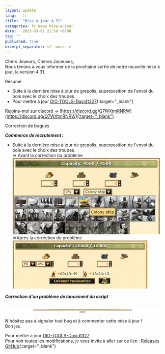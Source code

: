 ```yaml
---
layout: update
lang:   fr
title:  "Mise à jour 4.31"
categories: fr News Mise-a-jour
date:   2023-03-01 22:58 +0200
tag: ""
published: true
excerpt_separator: <!--more-->
---
```


Chers Joueurs, Chères Joueuses,<br>
Nous tenons à vous informer de la prochaine sortie de notre nouvelle mise à jour, la version 4.31.

<div class="gpcl note">Résumé</div>

* Suite à la dernière mise à jour de grepolis, superposition de l'envoi du bois avec le choix des troupes.
* Pour mettre à jour [DIO-TOOLS-David1327][1]{:target="_blank"}

Rejoins-moi sur discord -> [https://discord.gg/Q7WXtmRNRW](https://discord.gg/Q7WXtmRNRW){:target="_blank"}
<!--more-->

<div class="gpcl bug">Correction de bogues</div>

***Commerce de recrutement :***
* Suite à la dernière mise à jour de grepolis, superposition de l'envoi du bois avec le choix des troupes.<br>
 => Avant la correction du problème<br>
![](/img/update/capture-d-ecran-2023-03-01-214912.png)<br>
 =>Après la correction du problème<br>
![](/img/update/capture-d-ecran-2023-03-01-215621.png)

***Correction d'un problème de lancement du script***

<br>![](/img/site/gpcl/gpcl-line.png)

N'hésitez pas à signaler tout bug et à commenter cette mise à jour !<br>
Bon jeu.

Pour mettre à jour [DIO-TOOLS-David1327][1]<br>
Pour voir toutes les modifications, je vous invite à aller sur ce lien : [Releases GitHub](https://github.com/DIO-David1327/DIO-TOOLS-David1327/releases){:target="_blank"}


[1]: /DIO-TOOLS-David1327/code.user.js "DIO-TOOLS-David1327"